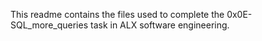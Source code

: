 This readme contains the files used to complete the 0x0E-SQL_more_queries task in ALX software engineering.
